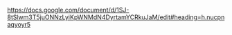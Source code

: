 https://docs.google.com/document/d/1SJ-8tSlwm3T5juONNzLyiKpWNMdN4DyrtamYCRkuJaM/edit#heading=h.nucpnaqyoyr5
